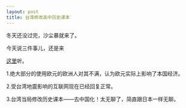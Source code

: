 ```yaml
---
layout: post
title: 台湾修改高中历史课本
---
```


冬天还没过完，沙尘暴就来了。

今天说三件事儿，还是来

[这里](http://www.francaisblog.com.cn/node/510)听。

1.绝大部分的使用欧元的欧洲人对其不满，认为欧元实际上影响了本国经济。

2.受台湾地震影响的互联网现在已经回复正常。

3.台湾当局修改历史课本——去中国化！太无聊了，简直跟日本一样无聊。
